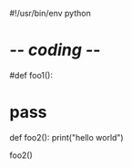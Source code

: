 #!/usr/bin/env python
# -*- coding -*-

#def foo1():
#	pass

def foo2():
	print("hello world")

foo2()
